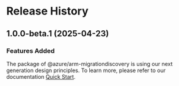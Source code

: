 # Release History
    
## 1.0.0-beta.1 (2025-04-23)

### Features Added

The package of @azure/arm-migrationdiscovery is using our next generation design principles. To learn more, please refer to our documentation [Quick Start](https://aka.ms/azsdk/js/mgmt/quickstart).
